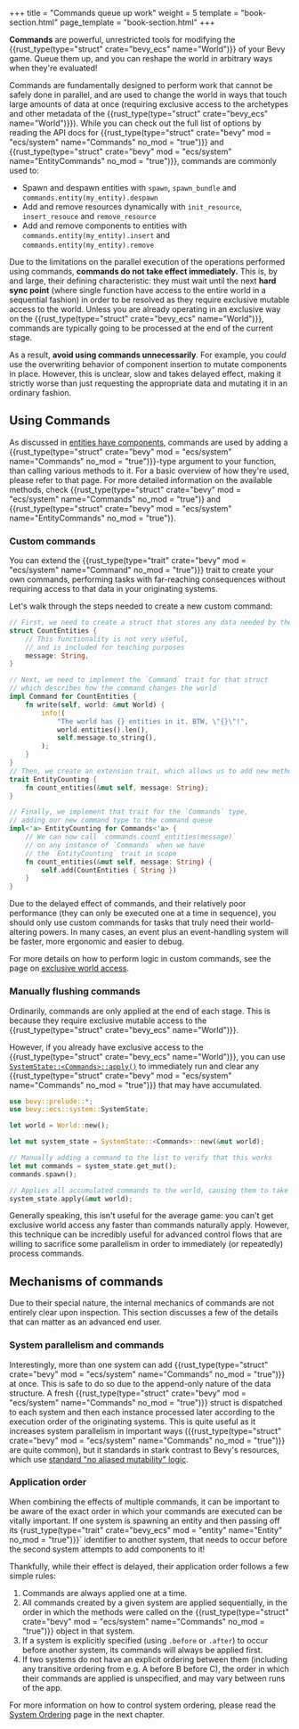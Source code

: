 +++
title = "Commands queue up work"
weight = 5
template = "book-section.html"
page_template = "book-section.html"
+++

**Commands** are powerful, unrestricted tools for modifying the {{rust_type(type="struct" crate="bevy_ecs" name="World")}} of your Bevy game.
Queue them up, and you can reshape the world in arbitrary ways when they're evaluated!

Commands are fundamentally designed to perform work that cannot be safely done in parallel, and are used to change the world in ways that touch large amounts of data at once (requiring exclusive access to the archetypes and other metadata of the {{rust_type(type="struct" crate="bevy_ecs" name="World")}}).
While you can check out the full list of options by reading the API docs for {{rust_type(type="struct" crate="bevy" mod = "ecs/system" name="Commands" no_mod = "true")}} and {{rust_type(type="struct" crate="bevy" mod = "ecs/system" name="EntityCommands" no_mod = "true")}}, commands are commonly used to:

- Spawn and despawn entities with `spawn`, `spawn_bundle` and `commands.entity(my_entity).despawn`
- Add and remove resources dynamically with `init_resource`, `insert_resouce` and `remove_resource`
- Add and remove components to entities with `commands.entity(my_entity).insert` and `commands.entity(my_entity).remove`

Due to the limitations on the parallel execution of the operations performed using commands, **commands do not take effect immediately.**
This is, by and large, their defining characteristic: they must wait until the next **hard sync point** (where single function have access to the entire world in a sequential fashion) in order to be resolved as they require exclusive mutable access to the world.
Unless you are already operating in an exclusive way on the {{rust_type(type="struct" crate="bevy_ecs" name="World")}}, commands are typically going to be processed at the end of the current stage.

As a result, **avoid using commands unnecessarily**.
For example, you *could* use the overwriting behavior of component insertion to mutate components in place.
However, this is unclear, slow and takes delayed effect, making it strictly worse than just requesting the appropriate data and mutating it in an ordinary fashion.

## Using Commands

As discussed in [entities have components](../entities-components/_index.md), commands are used by adding a {{rust_type(type="struct" crate="bevy" mod = "ecs/system" name="Commands" no_mod = "true")}}-type argument to your function, than calling various methods to it.
For a basic overview of how they're used, please refer to that page.
For more detailed information on the available methods, check {{rust_type(type="struct" crate="bevy" mod = "ecs/system" name="Commands" no_mod = "true")} and {{rust_type(type="struct" crate="bevy" mod = "ecs/system" name="EntityCommands" no_mod = "true")}.

### Custom commands

You can extend the {{rust_type(type="trait" crate="bevy" mod = "ecs/system" name="Command" no_mod = "true")}} trait to create your own commands, performing tasks with far-reaching consequences without requiring access to that data in your originating systems.

Let's walk through the steps needed to create a new custom command:

```rust
// First, we need to create a struct that stores any data needed by the command
struct CountEntities {
    // This functionality is not very useful,
    // and is included for teaching purposes
    message: String,
}

// Next, we need to implement the `Command` trait for that struct
// which describes how the command changes the world
impl Command for CountEntities {
    fn write(self, world: &mut World) {
        info!(
            "The world has {} entities in it. BTW, \"{}\"!",
            world.entities().len(),
            self.message.to_string(),
        );
    }
}
// Then, we create an extension trait, which allows us to add new methods to commands
trait EntityCounting {
    fn count_entities(&mut self, message: String);
}

// Finally, we implement that trait for the `Commands` type,
// adding our new command type to the command queue
impl<'a> EntityCounting for Commands<'a> {
    // We can now call `commands.count_entities(message)`
    // on any instance of `Commands` when we have
    // the `EntityCounting` trait in scope
    fn count_entities(&mut self, message: String) {
        self.add(CountEntities { String })
    }
}
```

Due to the delayed effect of commands, and their relatively poor performance (they can only be executed one at a time in sequence), you should only use custom commands for tasks that truly need their world-altering powers.
In many cases, an event plus an event-handling system will be faster, more ergonomic and easier to debug.

For more details on how to perform logic in custom commands, see the page on [exclusive world access](../exclusive-world-access/_index.md).

### Manually flushing commands

Ordinarily, commands are only applied at the end of each stage.
This is because they require exclusive mutable access to the {{rust_type(type="struct" crate="bevy_ecs" name="World")}}.

However, if you already have exclusive access to the {{rust_type(type="struct" crate="bevy_ecs" name="World")}}, you can use [`SystemState::<Commands>::apply()`](https://docs.rs/bevy/latest/bevy/ecs/system/struct.SystemState#method.apply) to immediately run and clear any {{rust_type(type="struct" crate="bevy" mod = "ecs/system" name="Commands" no_mod = "true")}} that may have accumulated.

```rust
use bevy::prelude::*;
use bevy::ecs::system::SystemState;

let world = World::new();

let mut system_state = SystemState::<Commands>::new(&mut world);

// Manually adding a command to the list to verify that this works
let mut commands = system_state.get_mut();
commands.spawn();

// Applies all accumulated commands to the world, causing them to take immediate effect
system_state.apply(&mut world);
```

Generally speaking, this isn't useful for the average game: you can't get exclusive world access any faster than commands naturally apply.
However, this technique can be incredibly useful for advanced control flows that are willing to sacrifice some parallelism in order to immediately (or repeatedly) process commands.

## Mechanisms of commands

Due to their special nature, the internal mechanics of commands are not entirely clear upon inspection.
This section discusses a few of the details that can matter as an advanced end user.

### System parallelism and commands

Interestingly, more than one system can add {{rust_type(type="struct" crate="bevy" mod = "ecs/system" name="Commands" no_mod = "true")}} at once.
This is safe to do so due to the append-only nature of the data structure.
A fresh {{rust_type(type="struct" crate="bevy" mod = "ecs/system" name="Commands" no_mod = "true")}} struct is dispatched to each system and then each instance processed later according to the execution order of the originating systems.
This is quite useful as it increases system parallelism in important ways ({{rust_type(type="struct" crate="bevy" mod = "ecs/system" name="Commands" no_mod = "true")}} are quite common), but it standards in stark contrast to Bevy's resources, which use [standard "no aliased mutability" logic](https://doc.rust-lang.org/rust-by-example/scope/borrow/alias.html).

### Application order

When combining the effects of multiple commands, it can be important to be aware of the exact order in which your commands are executed can be vitally important.
If one system is spawning an entity and then passing off its {rust_type(type="trait" crate="bevy_ecs" mod = "entity" name="Entity" no_mod = "true")}}` identifier to another system, that needs to occur before the second system attempts to add components to it!

Thankfully, while their effect is delayed, their application order follows a few simple rules:

1. Commands are always applied one at a time.
2. All commands created by a given system are applied sequentially, in the order in which the methods were called on the {{rust_type(type="struct" crate="bevy" mod = "ecs/system" name="Commands" no_mod = "true")}} object in that system.
3. If a system is explicitly specified (using `.before` or `.after`) to occur before another system, its commands will always be applied first.
4. If two systems do not have an explicit ordering between them (including any transitive ordering from e.g. A before B before C), the order in which their commands are applied is unspecified, and may vary between runs of the app.

For more information on how to control system ordering, please read the [System Ordering](../../game-logic/system-ordering/_index.md) page in the next chapter.
